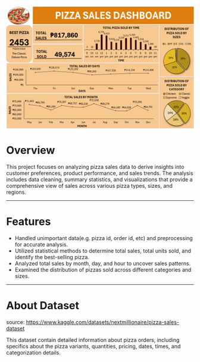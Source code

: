 <div align='center'>
  <img src='https://github.com/Batchaaaaan/Excel_Projects/blob/main/pizza_sales/pizza_sales_dashboard_image.png?raw=true' alt='ps_dashboard' width=900>
</div>

# Overview
This project focuses on analyzing pizza sales data to derive insights into customer preferences, product performance, and sales trends. The analysis includes data cleaning, summary statistics, and visualizations that provide a comprehensive view of sales across various pizza types, sizes, and regions.
<hr>

# Features
- Handled unimportant data(e.g. pizza id, order id, etc)  and preprocessing for accurate analysis.
- Utilized statistical methods to determine total sales, total units sold, and identify the best-selling pizza.
- Analyzed total sales by month, day, and hour to uncover sales patterns.
- Examined the distribution of pizzas sold across different categories and sizes.
<hr>

# About Dataset
source: https://www.kaggle.com/datasets/nextmillionaire/pizza-sales-dataset

This dataset contain detailed information about pizza orders, including specifics about the pizza variants, quantities, pricing, dates, times, and categorization details.

